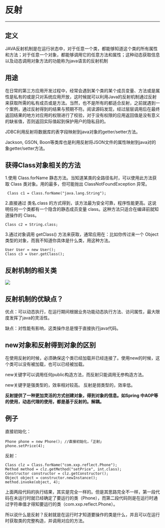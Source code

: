 # 反射

---

## 定义

JAVA反射机制是在运行状态中，对于任意一个类，都能够知道这个类的所有属性和方法；对于任意一个对象，都能够调用它的任意方法和属性；这种动态获取信息以及动态调用对象方法的功能称为java语言的反射机制

## 用途

在日常的第三方应用开发过程中，经常会遇到某个类的某个成员变量、方法或是属性是私有的或是只对系统应用开放，这时候就可以利用Java的反射机制通过反射来获取所需的私有成员或是方法。当然，也不是所有的都适合反射，之前就遇到一个案例，通过反射得到的结果与预期不符。阅读源码发现，经过层层调用后在最终返回结果的地方对应用的权限进行了校验，对于没有权限的应用返回值是没有意义的缺省值，否则返回实际值起到保护用户的隐私目的。

JDBC利用反射将数据库的表字段映射到java对象的getter/setter方法。

Jackson, GSON, Boon等类库也是利用反射将JSON文件的属性映射到java对的象getter/setter方法。



## 获得Class对象相关的方法

1.使用 Class.forName 静态方法。当知道某类的全路径名时，可以使用此方法获取 Class 类对象。用的最多，但可能抛出 ClassNotFoundException 异常。

	 Class c1 = Class.forName("java.lang.String");

2.直接通过 类名.class 的方式得到，该方法最为安全可靠，程序性能更高。这说明任何一个类都有一个隐含的静态成员变量 class。这种方法只适合在编译前就知道操作的 Class。

	Class c2 = String.class;

3.通过对象调用 getClass() 方法来获取，通常应用在：比如你传过来一个 Object类型的对象，而我不知道你具体是什么类，用这种方法。

	User User = new User();
	Class c3 = User.getClass();



## 反射机制的相关类

![](../Images/1.png)


## 反射机制的优缺点？

优点：可以动态执行，在运行期间根据业务功能动态执行方法、访问属性，最大限度发挥了java的灵活性。

缺点：对性能有影响，这类操作总是慢于直接执行java代码。


## new对象和反射得到对象的区别

在使用反射的时候，必须确保这个类已经加载并已经连接了。使用new的时候，这个类可以没有被加载，也可以已经被加载。

new关键字可以调用任何public构造方法，而反射只能调用无参构造方法。

new关键字是强类型的，效率相对较高。 反射是弱类型的，效率低。

**反射提供了一种更加灵活的方式创建对象，得到对象的信息。如Spring 中AOP等的使用，动态代理的使用，都是基于反射的。解耦。**


## 例子

直接初始化：

	Phone phone = new Phone(); //直接初始化，「正射」
	phone.setPrice(4);

反射：

	Class clz = Class.forName("com.xxp.reflect.Phone");
	Method method = clz.getMethod("setPrice", int.class);
	Constructor constructor = clz.getConstructor();
	Object object = constructor.newInstance();
	method.invoke(object, 4);


上面两段代码的执行结果，其实是完全一样的。但是其思路完全不一样，第一段代码在未运行时就已经确定了要运行的类（Phone），而第二段代码则是在运行时通过字符串值才得知要运行的类（com.xxp.reflect.Phone）。

所以说什么是反射？反射就是在运行时才知道要操作的类是什么，并且可以在运行时获取类的完整构造，并调用对应的方法。





